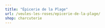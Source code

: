 ```yaml
---
title: "Épicerie de la Plage"
url: /veules-les-roses/epicerie-de-la-plage/
shop: charcuterie
---
```

